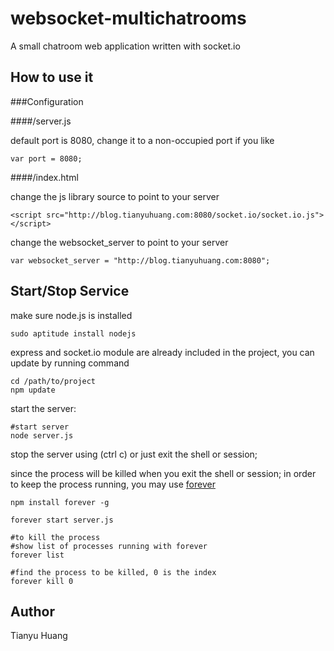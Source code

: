 # websocket-multichatrooms

A small chatroom web application written with socket.io

## How to use it

###Configuration

####/server.js

default port is 8080, change it to a non-occupied port if you like

	var port = 8080;

####/index.html

change the js library source to point to your server

	<script src="http://blog.tianyuhuang.com:8080/socket.io/socket.io.js"></script>

change the websocket_server to point to your server

	var websocket_server = "http://blog.tianyuhuang.com:8080";

## Start/Stop Service

make sure node.js is installed

	sudo aptitude install nodejs

express and socket.io module are already included in the project, you can update by running command

	cd /path/to/project
	npm update

start the server:

	#start server
	node server.js 

stop the server using (ctrl c) or just exit the shell or session;

since the process will be killed when you exit the shell or session; in order to keep the process running, you may use [forever](https://github.com/nodejitsu/forever)

	npm install forever -g

	forever start server.js

	#to kill the process
	#show list of processes running with forever
	forever list 

	#find the process to be killed, 0 is the index
	forever kill 0 

## Author

Tianyu Huang

